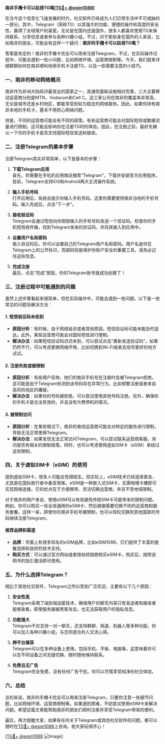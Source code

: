 **南非手機卡可以註冊TG嗎[[TG💪+ @esim1088](https://t.me/s/esim1088)]**

在当今这个信息化飞速发展的时代，社交软件已经成为人们日常生活中不可或缺的一部分。其中，Telegram（简称TG）以其强大的功能、便捷的操作和高度的安全性，赢得了全球用户的喜爱。无论是在国内还是国外，很多人都喜欢使用TG来保持联系、分享信息或者参与各种兴趣小组。不过，对于那些身在国外的人来说，比如南非的朋友，可能会有这样一个疑问：**南非的手機卡可以註冊TG嗎？**

答案是肯定的！南非的手機卡完全可以用来注册Telegram。不过，在实际操作过程中，可能会遇到一些小问题，比如网络环境、运营商限制等。今天，我们就来详细聊聊如何在南非顺利地用手机卡注册TG，以及一些需要注意的小技巧。

### **一、南非的移动网络概况**

南非作为非洲大陆经济最发达的国家之一，其通信基础设施相对完善，三大主要移动运营商分别是MTN、Vodacom和Cell C。这三家公司在南非的覆盖率非常高，无论是城市还是乡村地区，都能享受到较为稳定的网络服务。因此，如果你持有南非本地的手机卡，基本不用担心网络问题。

但是，不同的运营商可能会有不同的政策。有些运营商可能会对国际短信或数据流量进行限制，这可能会影响你在注册TG时的体验。因此，在注册之前，最好先确认一下你的手机卡是否支持国际短信发送和接收。

### **二、注册Telegram的基本步骤**

注册Telegram其实非常简单，以下是基本的步骤：

1. **下载Telegram应用**  
   首先，你需要在手机的应用商店搜索“Telegram”，下载并安装官方应用程序。目前，Telegram支持iOS和Android两大主流操作系统。

2. **输入手机号码**  
   打开应用后，系统会提示你输入手机号码。这里你需要使用南非当地的手机号码。输入完成后，点击“下一步”。

3. **接收验证码**  
   Telegram会通过短信向你刚刚输入的手机号码发送一个验证码。检查你的手机短信收件箱，找到Telegram发来的验证码，并将其输入到应用中。

4. **设置用户名和密码**  
   输入验证码后，你可以设置自己的Telegram用户名和密码。用户名是你在Telegram上的公开标识，而密码则是保护你账户安全的重要工具。请务必记住这些信息。

5. **完成注册**  
   最后，点击“完成”按钮，你的Telegram账号就成功创建了！

### **三、注册过程中可能遇到的问题**

虽然上述步骤看起来很简单，但在实际操作中，可能会遇到一些问题。以下是一些常见的问题及解决方法：

#### **1. 短信验证码未收到**
   - **原因分析**：有时候，由于网络延迟或者其他原因，短信验证码可能未能及时送达。此外，某些运营商可能会对国际短信进行限制。
   - **解决办法**：如果短信验证码迟迟未到，可以尝试点击“重新发送验证码”。如果仍然不行，可以考虑更换网络环境，比如切换到Wi-Fi或者去信号更好的地方试试。

#### **2. 注册失败或被限制**
   - **原因分析**：有些用户反映，他们的南非手机号在注册时会被Telegram拒绝。这可能是由于Telegram检测到该号码存在异常行为，比如频繁注册或者来自高风险地区的嫌疑。
   - **解决办法**：如果你的号码被拒绝，可以尝试使用其他号码注册。另外，确保你的手机卡是合法有效的，并且没有欠费停机的情况。

#### **3. 被限制访问**
   - **原因分析**：在某些情况下，南非的电信运营商可能会对特定的服务进行限制，导致无法正常使用Telegram。
   - **解决办法**：如果发现无法正常访问Telegram，可以尝试联系运营商客服，询问是否有相关的限制政策。同时，也可以考虑使用虚拟SIM卡（eSIM）来绕过这些限制。

### **四、关于虚拟SIM卡（eSIM）的使用**

提到虚拟SIM卡，很多人可能会觉得陌生。但实际上，eSIM技术已经逐渐普及，尤其是在国际旅行者中备受青睐。eSIM是一种嵌入式SIM卡，无需物理卡槽即可实现网络连接。它的优点在于方便携带、灵活切换运营商，并且不受地域限制。

对于南非的用户来说，使用eSIM可以有效避免传统SIM卡可能带来的限制问题。例如，你可以购买一张全球通用的eSIM卡，然后根据需要切换不同的运营商和服务套餐。这样一来，即使你的南非手机号被限制，也可以轻松切换到其他国家的号码继续注册Telegram。

#### **推荐品牌和渠道**
   - **品牌**：市面上有很多知名的eSIM品牌，比如eSIM1088，它们提供了丰富的套餐选择和良好的技术支持。
   - **购买方式**：可以通过官方网站或者授权经销商购买eSIM卡。购买后，按照说明书的指引激活即可使用。

### **五、为什么选择Telegram？**

相比于其他社交软件，Telegram之所以受到广泛欢迎，主要有以下几个原因：

1. **安全性高**  
   Telegram采用了端到端加密技术，确保用户的聊天内容只有发送者和接收者能够查看。即使服务器被黑客攻击，也无法获取用户的隐私信息。

2. **功能强大**  
   Telegram不仅支持一对一聊天，还支持群聊、频道、机器人等多种功能。你可以加入各种兴趣小组，与志同道合的人交流心得。

3. **跨平台兼容**  
   Telegram可以在多种设备上使用，包括手机、平板、电脑等。这意味着你可以在不同设备之间无缝切换，随时随地保持联系。

4. **免费且无广告**  
   Telegram完全免费，没有任何广告干扰。你可以尽情享受纯净的社交体验。

### **六、总结**

总的来说，南非的手機卡完全可以用来注册Telegram，只要你注意一些细节问题，比如网络环境、运营商限制等。如果遇到困难，不妨尝试使用eSIM卡来解决问题。希望这篇文章能帮助南非的朋友们顺利注册并享受Telegram带来的便利。

最后，再次提醒大家，如果有任何关于Telegram或其他社交软件的问题，都可以随时在[TG💪+ @esim1088](https://t.me/s/esim1088)上咨询。祝大家玩得开心！

[[TG💪+ @esim1088](https://t.me/s/esim1088) ![Image](https://i.postimg.cc/4NQfJmqS/Snipaste-2025-05-13-00-14-12.png)]